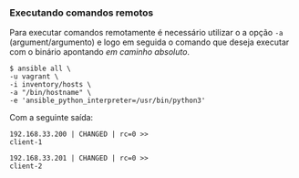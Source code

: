 ### Executando comandos remotos

Para executar comandos remotamente é necessário utilizar o a opção `-a` (argument/argumento) e logo em seguida o comando que deseja executar com o binário apontando *em caminho absoluto*.

```shell
$ ansible all \
-u vagrant \
-i inventory/hosts \
-a "/bin/hostname" \
-e 'ansible_python_interpreter=/usr/bin/python3'
```
Com a seguinte saída:

```shell
192.168.33.200 | CHANGED | rc=0 >>
client-1

192.168.33.201 | CHANGED | rc=0 >>
client-2
```